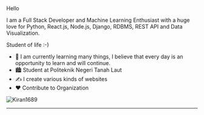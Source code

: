<!--Banner-->

<hr1>
Hello
</hr1>

<!--Header Name-->

<!--Start Intro-->               
<p align="left">I am a Full Stack Developer and Machine Learning Enthusiast with a huge love for Python, React.js, Node.js, Django, RDBMS, REST API and Data Visualization. </p>

Student of life :-)
- 🌱 I am currently learning many things, I believe that every day is an opportunity to learn and will continue.
- 🏙 Student at Politeknik Negeri Tanah Laut
- ✍ I create various kinds of websites
- ❤ Contribute to Organization


<!--End Intro-->

<!--Profile Count Badge-->
<p align="left">
  <img src="https://komarev.com/ghpvc/?username=Kiran1689&label=Profile%20views&color=770677&style=for-the-badge&logo=star" alt="Kiran1689" style="padding-right:20px;" />
</p>

---
